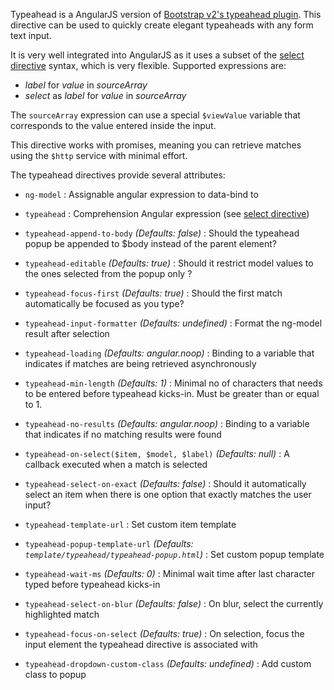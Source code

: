 Typeahead is a AngularJS version of [Bootstrap v2's typeahead plugin](http://getbootstrap.com/2.3.2/javascript.html#typeahead).
This directive can be used to quickly create elegant typeaheads with any form text input.

It is very well integrated into AngularJS as it uses a subset of the
[select directive](http://docs.angularjs.org/api/ng.directive:select) syntax, which is very flexible. Supported expressions are:

* _label_ for _value_ in _sourceArray_
* _select_ as _label_ for _value_ in _sourceArray_

The `sourceArray` expression can use a special `$viewValue` variable that corresponds to the value entered inside the input.

This directive works with promises, meaning you can retrieve matches using the `$http` service with minimal effort.

The typeahead directives provide several attributes:

* `ng-model` <i class="glyphicon glyphicon-eye-open"></i>
   :
   Assignable angular expression to data-bind to

* `typeahead` <i class="glyphicon glyphicon-eye-open"></i>
   :
   Comprehension Angular expression (see [select directive](http://docs.angularjs.org/api/ng.directive:select))

* `typeahead-append-to-body` <i class="glyphicon glyphicon-eye-open"></i>
   _(Defaults: false)_ : Should the typeahead popup be appended to $body instead of the parent element?

* `typeahead-editable` <i class="glyphicon glyphicon-eye-open"></i>
   _(Defaults: true)_ :
   Should it restrict model values to the ones selected from the popup only ?
   
* `typeahead-focus-first`
   _(Defaults: true)_ :
   Should the first match automatically be focused as you type?

* `typeahead-input-formatter` <i class="glyphicon glyphicon-eye-open"></i>
   _(Defaults: undefined)_ :
   Format the ng-model result after selection

* `typeahead-loading` <i class="glyphicon glyphicon-eye-open"></i>
   _(Defaults: angular.noop)_ :
   Binding to a variable that indicates if matches are being retrieved asynchronously

* `typeahead-min-length` <i class="glyphicon glyphicon-eye-open"></i>
   _(Defaults: 1)_ :
   Minimal no of characters that needs to be entered before typeahead kicks-in. Must be greater than or equal to 1.

* `typeahead-no-results` <i class="glyphicon glyphicon-eye-open"></i>
   _(Defaults: angular.noop)_ :
   Binding to a variable that indicates if no matching results were found

* `typeahead-on-select($item, $model, $label)`
   _(Defaults: null)_ :
   A callback executed when a match is selected

* `typeahead-select-on-exact`
   _(Defaults: false)_ :
   Should it automatically select an item when there is one option that exactly matches the user input?

* `typeahead-template-url` <i class="glyphicon glyphicon-eye-open"></i>
   :
   Set custom item template

* `typeahead-popup-template-url`
   _(Defaults: `template/typeahead/typeahead-popup.html`)_ :
   Set custom popup template

* `typeahead-wait-ms` <i class="glyphicon glyphicon-eye-open"></i>
   _(Defaults: 0)_ :
   Minimal wait time after last character typed before typeahead kicks-in

* `typeahead-select-on-blur`
   _(Defaults: false)_ :
   On blur, select the currently highlighted match

* `typeahead-focus-on-select`
   _(Defaults: true)_ :
   On selection, focus the input element the typeahead directive is associated with
   
* `typeahead-dropdown-custom-class`
   _(Defaults: undefined)_ :
   Add custom class to popup
